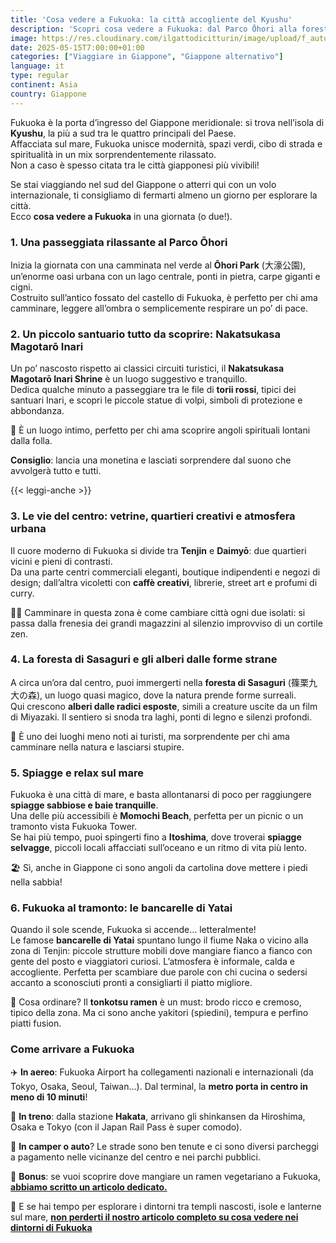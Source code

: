 ```yaml
---
title: 'Cosa vedere a Fukuoka: la città accogliente del Kyushu'
description: 'Scopri cosa vedere a Fukuoka: dal Parco Ōhori alla foresta di Sasaguri, spiagge, yatai e tonkotsu ramen. Esplora il cuore accogliente del Kyushu!'
image: https://res.cloudinary.com/ilgattodicitturin/image/upload/f_auto,q_auto,w_800,dpr_auto/v1713007643/Articoli/Direzione%20giappone/Istanbul/istanbul_vista_bosforo_c4he1i.jpg
date: 2025-05-15T7:00:00+01:00
categories: ["Viaggiare in Giappone", "Giappone alternativo"]
language: it
type: regular   
continent: Asia
country: Giappone
---
```

Fukuoka è la porta d’ingresso del Giappone meridionale: si trova nell’isola di **Kyushu**, la più a sud tra le quattro principali del Paese.  
Affacciata sul mare, Fukuoka unisce modernità, spazi verdi, cibo di strada e spiritualità in un mix sorprendentemente rilassato.  
Non a caso è spesso citata tra le città giapponesi più vivibili!

Se stai viaggiando nel sud del Giappone o atterri qui con un volo internazionale, ti consigliamo di fermarti almeno un giorno per esplorare la città.  
Ecco **cosa vedere a Fukuoka** in una giornata (o due!).

### 1. Una passeggiata rilassante al Parco Ōhori

Inizia la giornata con una camminata nel verde al **Ōhori Park** (大濠公園), un’enorme oasi urbana con un lago centrale, ponti in pietra, carpe giganti e cigni.  
Costruito sull’antico fossato del castello di Fukuoka, è perfetto per chi ama camminare, leggere all’ombra o semplicemente respirare un po’ di pace.

### 2. Un piccolo santuario tutto da scoprire: Nakatsukasa Magotarō Inari

Un po’ nascosto rispetto ai classici circuiti turistici, il **Nakatsukasa Magotarō Inari Shrine** è un luogo suggestivo e tranquillo.  
Dedica qualche minuto a passeggiare tra le file di **torii rossi**, tipici dei santuari Inari, e scopri le piccole statue di volpi, simboli di protezione e abbondanza.

🦊 È un luogo intimo, perfetto per chi ama scoprire angoli spirituali lontani dalla folla.

**Consiglio**: lancia una monetina e lasciati sorprendere dal suono che avvolgerà tutto e tutti. 

{{< leggi-anche >}}

### 3. Le vie del centro: vetrine, quartieri creativi e atmosfera urbana

Il cuore moderno di Fukuoka si divide tra **Tenjin** e **Daimyō**: due quartieri vicini e pieni di contrasti.  
Da una parte centri commerciali eleganti, boutique indipendenti e negozi di design; dall’altra vicoletti con **caffè creativi**, librerie, street art e profumi di curry.

🚶‍♀️ Camminare in questa zona è come cambiare città ogni due isolati: si passa dalla frenesia dei grandi magazzini al silenzio improvviso di un cortile zen.

### 4. La foresta di Sasaguri e gli alberi dalle forme strane

A circa un’ora dal centro, puoi immergerti nella **foresta di Sasaguri** (篠栗九大の森), un luogo quasi magico, dove la natura prende forme surreali.  
Qui crescono **alberi dalle radici esposte**, simili a creature uscite da un film di Miyazaki. Il sentiero si snoda tra laghi, ponti di legno e silenzi profondi.

🌳 È uno dei luoghi meno noti ai turisti, ma sorprendente per chi ama camminare nella natura e lasciarsi stupire.

### 5. Spiagge e relax sul mare

Fukuoka è una città di mare, e basta allontanarsi di poco per raggiungere **spiagge sabbiose e baie tranquille**.  
Una delle più accessibili è **Momochi Beach**, perfetta per un picnic o un tramonto vista Fukuoka Tower.  
Se hai più tempo, puoi spingerti fino a **Itoshima**, dove troverai **spiagge selvagge**, piccoli locali affacciati sull’oceano e un ritmo di vita più lento.

🏖️ Sì, anche in Giappone ci sono angoli da cartolina dove mettere i piedi nella sabbia!


### 6. Fukuoka al tramonto: le bancarelle di Yatai

Quando il sole scende, Fukuoka si accende… letteralmente!  
Le famose **bancarelle di Yatai** spuntano lungo il fiume Naka o vicino alla zona di Tenjin: piccole strutture mobili dove mangiare fianco a fianco con gente del posto e viaggiatori curiosi. L’atmosfera è informale, calda e accogliente. Perfetta per scambiare due parole con chi cucina o sedersi accanto a sconosciuti pronti a consigliarti il piatto migliore.

🍜 Cosa ordinare? Il **tonkotsu ramen** è un must: brodo ricco e cremoso, tipico della zona. Ma ci sono anche yakitori (spiedini), tempura e perfino piatti fusion.

### Come arrivare a Fukuoka

✈️ **In aereo**: Fukuoka Airport ha collegamenti nazionali e internazionali (da Tokyo, Osaka, Seoul, Taiwan…). Dal terminal, la **metro porta in centro in meno di 10 minuti**!

🚅 **In treno**: dalla stazione **Hakata**, arrivano gli shinkansen da Hiroshima, Osaka e Tokyo (con il Japan Rail Pass è super comodo).

🚌 **In camper o auto**? Le strade sono ben tenute e ci sono diversi parcheggi a pagamento nelle vicinanze del centro e nei parchi pubblici.

📌 **Bonus**: se vuoi scoprire dove mangiare un ramen vegetariano a Fukuoka, **[abbiamo scritto un articolo dedicato.](/blog/ramen-vegetariano-a-fukuoka-l-alternativa-sorprendente-al-tonkotsu)**

🌿 E se hai tempo per esplorare i dintorni tra templi nascosti, isole e lanterne sul mare, **[non perderti il nostro articolo completo su cosa vedere nei dintorni di Fukuoka](/blog/un-giappone-diverso-14-giorni-on-the-road-nel-selvaggio-kyushu)**


